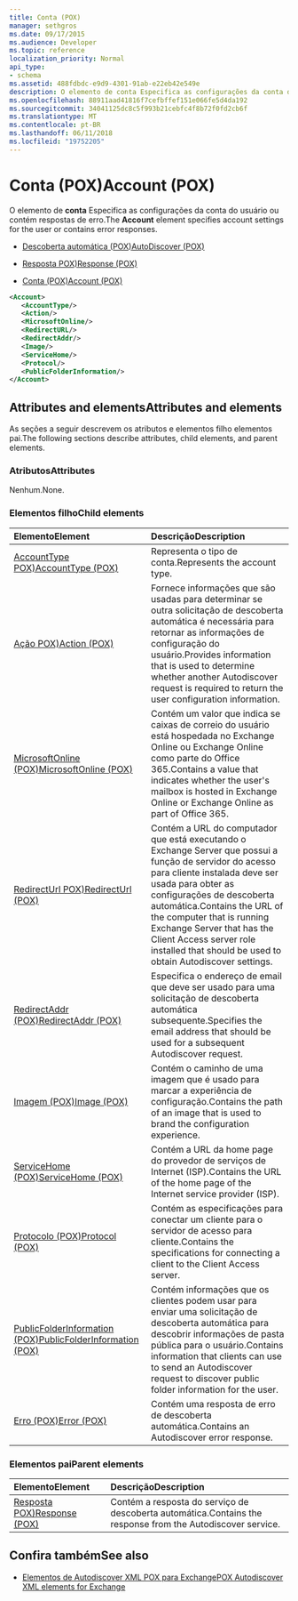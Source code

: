 ```yaml
---
title: Conta (POX)
manager: sethgros
ms.date: 09/17/2015
ms.audience: Developer
ms.topic: reference
localization_priority: Normal
api_type:
- schema
ms.assetid: 488fdbdc-e9d9-4301-91ab-e22eb42e549e
description: O elemento de conta Especifica as configurações da conta do usuário ou contém respostas de erro.
ms.openlocfilehash: 88911aad41816f7cefbffef151e066fe5d4da192
ms.sourcegitcommit: 34041125dc8c5f993b21cebfc4f8b72f0fd2cb6f
ms.translationtype: MT
ms.contentlocale: pt-BR
ms.lasthandoff: 06/11/2018
ms.locfileid: "19752205"
---
```

# <a name="account-pox"></a><span data-ttu-id="5e781-103">Conta (POX)</span><span class="sxs-lookup"><span data-stu-id="5e781-103">Account (POX)</span></span>

<span data-ttu-id="5e781-104">O elemento de **conta** Especifica as configurações da conta do usuário ou contém respostas de erro.</span><span class="sxs-lookup"><span data-stu-id="5e781-104">The **Account** element specifies account settings for the user or contains error responses.</span></span> 
  
- [<span data-ttu-id="5e781-105">Descoberta automática (POX)</span><span class="sxs-lookup"><span data-stu-id="5e781-105">AutoDiscover (POX)</span></span>](autodiscover-pox.md)
  
- [<span data-ttu-id="5e781-106">Resposta POX)</span><span class="sxs-lookup"><span data-stu-id="5e781-106">Response (POX)</span></span>](response-pox.md)
  
- [<span data-ttu-id="5e781-107">Conta (POX)</span><span class="sxs-lookup"><span data-stu-id="5e781-107">Account (POX)</span></span>](account-pox.md)
  
```XML
<Account>
   <AccountType/>
   <Action/>
   <MicrosoftOnline/>
   <RedirectURL/>
   <RedirectAddr/>
   <Image/>
   <ServiceHome/>
   <Protocol/>
   <PublicFolderInformation/>
</Account>
```

## <a name="attributes-and-elements"></a><span data-ttu-id="5e781-108">Attributes and elements</span><span class="sxs-lookup"><span data-stu-id="5e781-108">Attributes and elements</span></span>

<span data-ttu-id="5e781-109">As seções a seguir descrevem os atributos e elementos filho elementos pai.</span><span class="sxs-lookup"><span data-stu-id="5e781-109">The following sections describe attributes, child elements, and parent elements.</span></span>
  
### <a name="attributes"></a><span data-ttu-id="5e781-110">Atributos</span><span class="sxs-lookup"><span data-stu-id="5e781-110">Attributes</span></span>

<span data-ttu-id="5e781-111">Nenhum.</span><span class="sxs-lookup"><span data-stu-id="5e781-111">None.</span></span>
  
### <a name="child-elements"></a><span data-ttu-id="5e781-112">Elementos filho</span><span class="sxs-lookup"><span data-stu-id="5e781-112">Child elements</span></span>

|<span data-ttu-id="5e781-113">**Elemento**</span><span class="sxs-lookup"><span data-stu-id="5e781-113">**Element**</span></span>|<span data-ttu-id="5e781-114">**Descrição**</span><span class="sxs-lookup"><span data-stu-id="5e781-114">**Description**</span></span>|
|:-----|:-----|
|[<span data-ttu-id="5e781-115">AccountType POX)</span><span class="sxs-lookup"><span data-stu-id="5e781-115">AccountType (POX)</span></span>](accounttype-pox.md) <br/> |<span data-ttu-id="5e781-116">Representa o tipo de conta.</span><span class="sxs-lookup"><span data-stu-id="5e781-116">Represents the account type.</span></span>  <br/> |
|[<span data-ttu-id="5e781-117">Ação POX)</span><span class="sxs-lookup"><span data-stu-id="5e781-117">Action (POX)</span></span>](action-pox.md) <br/> |<span data-ttu-id="5e781-118">Fornece informações que são usadas para determinar se outra solicitação de descoberta automática é necessária para retornar as informações de configuração do usuário.</span><span class="sxs-lookup"><span data-stu-id="5e781-118">Provides information that is used to determine whether another Autodiscover request is required to return the user configuration information.</span></span>  <br/> |
|[<span data-ttu-id="5e781-119">MicrosoftOnline (POX)</span><span class="sxs-lookup"><span data-stu-id="5e781-119">MicrosoftOnline (POX)</span></span>](microsoftonline-pox.md) <br/> |<span data-ttu-id="5e781-120">Contém um valor que indica se caixas de correio do usuário está hospedada no Exchange Online ou Exchange Online como parte do Office 365.</span><span class="sxs-lookup"><span data-stu-id="5e781-120">Contains a value that indicates whether the user's mailbox is hosted in Exchange Online or Exchange Online as part of Office 365.</span></span>  <br/> |
|[<span data-ttu-id="5e781-121">RedirectUrl POX)</span><span class="sxs-lookup"><span data-stu-id="5e781-121">RedirectUrl (POX)</span></span>](redirecturl-pox.md) <br/> |<span data-ttu-id="5e781-122">Contém a URL do computador que está executando o Exchange Server que possui a função de servidor do acesso para cliente instalada deve ser usada para obter as configurações de descoberta automática.</span><span class="sxs-lookup"><span data-stu-id="5e781-122">Contains the URL of the computer that is running Exchange Server that has the Client Access server role installed that should be used to obtain Autodiscover settings.</span></span>  <br/> |
|[<span data-ttu-id="5e781-123">RedirectAddr (POX)</span><span class="sxs-lookup"><span data-stu-id="5e781-123">RedirectAddr (POX)</span></span>](redirectaddr-pox.md) <br/> |<span data-ttu-id="5e781-124">Especifica o endereço de email que deve ser usado para uma solicitação de descoberta automática subsequente.</span><span class="sxs-lookup"><span data-stu-id="5e781-124">Specifies the email address that should be used for a subsequent Autodiscover request.</span></span>  <br/> |
|[<span data-ttu-id="5e781-125">Imagem (POX)</span><span class="sxs-lookup"><span data-stu-id="5e781-125">Image (POX)</span></span>](image-pox.md) <br/> |<span data-ttu-id="5e781-126">Contém o caminho de uma imagem que é usado para marcar a experiência de configuração.</span><span class="sxs-lookup"><span data-stu-id="5e781-126">Contains the path of an image that is used to brand the configuration experience.</span></span>  <br/> |
|[<span data-ttu-id="5e781-127">ServiceHome (POX)</span><span class="sxs-lookup"><span data-stu-id="5e781-127">ServiceHome (POX)</span></span>](servicehome-pox.md) <br/> |<span data-ttu-id="5e781-128">Contém a URL da home page do provedor de serviços de Internet (ISP).</span><span class="sxs-lookup"><span data-stu-id="5e781-128">Contains the URL of the home page of the Internet service provider (ISP).</span></span>  <br/> |
|[<span data-ttu-id="5e781-129">Protocolo (POX)</span><span class="sxs-lookup"><span data-stu-id="5e781-129">Protocol (POX)</span></span>](protocol-pox.md) <br/> |<span data-ttu-id="5e781-130">Contém as especificações para conectar um cliente para o servidor de acesso para cliente.</span><span class="sxs-lookup"><span data-stu-id="5e781-130">Contains the specifications for connecting a client to the Client Access server.</span></span>  <br/> |
|[<span data-ttu-id="5e781-131">PublicFolderInformation (POX)</span><span class="sxs-lookup"><span data-stu-id="5e781-131">PublicFolderInformation (POX)</span></span>](publicfolderinformation-pox.md) <br/> |<span data-ttu-id="5e781-132">Contém informações que os clientes podem usar para enviar uma solicitação de descoberta automática para descobrir informações de pasta pública para o usuário.</span><span class="sxs-lookup"><span data-stu-id="5e781-132">Contains information that clients can use to send an Autodiscover request to discover public folder information for the user.</span></span>  <br/> |
|[<span data-ttu-id="5e781-133">Erro (POX)</span><span class="sxs-lookup"><span data-stu-id="5e781-133">Error (POX)</span></span>](error-pox.md) <br/> |<span data-ttu-id="5e781-134">Contém uma resposta de erro de descoberta automática.</span><span class="sxs-lookup"><span data-stu-id="5e781-134">Contains an Autodiscover error response.</span></span>  <br/> |
   
### <a name="parent-elements"></a><span data-ttu-id="5e781-135">Elementos pai</span><span class="sxs-lookup"><span data-stu-id="5e781-135">Parent elements</span></span>

|<span data-ttu-id="5e781-136">**Elemento**</span><span class="sxs-lookup"><span data-stu-id="5e781-136">**Element**</span></span>|<span data-ttu-id="5e781-137">**Descrição**</span><span class="sxs-lookup"><span data-stu-id="5e781-137">**Description**</span></span>|
|:-----|:-----|
|[<span data-ttu-id="5e781-138">Resposta POX)</span><span class="sxs-lookup"><span data-stu-id="5e781-138">Response (POX)</span></span>](response-pox.md) <br/> |<span data-ttu-id="5e781-139">Contém a resposta do serviço de descoberta automática.</span><span class="sxs-lookup"><span data-stu-id="5e781-139">Contains the response from the Autodiscover service.</span></span>  <br/> |
   
## <a name="see-also"></a><span data-ttu-id="5e781-140">Confira também</span><span class="sxs-lookup"><span data-stu-id="5e781-140">See also</span></span>

- [<span data-ttu-id="5e781-141">Elementos de Autodiscover XML POX para Exchange</span><span class="sxs-lookup"><span data-stu-id="5e781-141">POX Autodiscover XML elements for Exchange</span></span>](pox-autodiscover-xml-elements-for-exchange.md)

